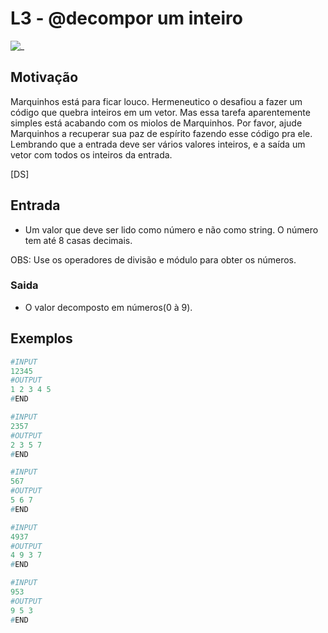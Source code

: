 # L3 - @decompor um inteiro

![_](cover.jpg)

## Motivação

Marquinhos está para ficar louco. Hermeneutico o desafiou a fazer um código
que quebra inteiros em um vetor. Mas essa tarefa aparentemente simples está
acabando com os miolos de Marquinhos. Por favor, ajude Marquinhos a recuperar
sua paz de espírito fazendo esse código pra ele. Lembrando que a entrada deve
ser vários valores inteiros, e a saída um vetor com todos os inteiros da entrada.

\[DS\]  

## Entrada

- Um valor que deve ser lido como número e não como string. O número tem até 8 casas decimais.

OBS: Use os operadores de divisão e módulo para obter os números.  

### Saida

- O valor decomposto em números(0 à 9).
  
## Exemplos

``` py
#INPUT
12345
#OUTPUT
1 2 3 4 5
#END

#INPUT
2357
#OUTPUT
2 3 5 7
#END

#INPUT
567
#OUTPUT
5 6 7
#END

#INPUT
4937
#OUTPUT
4 9 3 7
#END

#INPUT
953
#OUTPUT
9 5 3
#END
```
